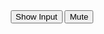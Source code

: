 <style>
    div {
        text-align: center;
    }
</style>

<div>
    <div id="player"></div>
    <button onclick="input()">Show Input</button>
    <button onclick="mute()">Mute</button>
    <div id="inputVisible" style="display:none">
        <input type="text" id="URLId" placeholder="Last 11 digits of URL">
        <button class="button1" onclick="changeLink()">Swap Song</button>
    </div>
</div>

<script>
    // Code for video swapper
    let player;
    function changeLink() {
        const inputText = document.getElementById("URLId").value;
        if (inputText.length >= 11) {
            const videoId = inputText.substring(inputText.length - 11);
            player.loadVideoById(videoId);
        }
    }

    // Input bar revealer
    let inputBar = true;
    function input() {
        const inputVisible = document.getElementById("inputVisible");
        if (inputBar) {
            inputVisible.style.display = "block";
        } else {
            inputVisible.style.display = "none";
        }
        inputBar = !inputBar;
    }
    
    // Mute button
    function mute() {
        if (player.isMuted()) {
            player.unMute();
        } else {
            player.mute();
        }
        isMuted = !isMuted;
    }

    // Load the YouTube IFrame API asynchronously
    const tag = document.createElement('script');
    tag.src = 'https://www.youtube.com/iframe_api';
    const firstScriptTag = document.getElementsByTagName('script')[0];
    firstScriptTag.parentNode.insertBefore(tag, firstScriptTag);

    // This function creates an <iframe> (and YouTube player) after the API code downloads.
    function onYouTubeIframeAPIReady() {
        player = new YT.Player('player', {
            height: '560',
            width: '996',
            videoId: 'gZjdAWgjLx8',
            playerVars: {
                'autoplay': 1, // Autoplay the video
            },
        });
    }
</script>
